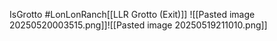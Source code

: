 IsGrotto #LonLonRanch[[LLR Grotto (Exit)]]
![[Pasted image 20250520003515.png]]![[Pasted image 20250519211010.png]]